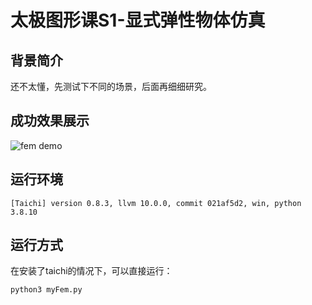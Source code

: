 # 太极图形课S1-显式弹性物体仿真

## 背景简介
还不太懂，先测试下不同的场景，后面再细细研究。

## 成功效果展示
![fem demo](./data/demo.gif)

## 运行环境
```
[Taichi] version 0.8.3, llvm 10.0.0, commit 021af5d2, win, python 3.8.10
```

## 运行方式
在安装了taichi的情况下，可以直接运行：
```
python3 myFem.py
```
